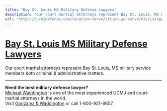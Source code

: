 ```yaml
---
title: "Bay St. Louis MS Military Defense Lawyers"
description: "Our court martial attorneys represent Bay St. Louis, MS military service members both criminal & administrative matters."
url: "https://ucmjdefense.com/location-serve/cities-we-serve/mississippi-military-defense-lawyers/bay-st-louis-ms-military-defense-lawyers.html"
---
```


# [Bay St. Louis MS Military Defense Lawyers](https://ucmjdefense.com/location-serve/cities-we-serve/mississippi-military-defense-lawyers/bay-st-louis-ms-military-defense-lawyers.html)

Our court martial attorneys represent Bay St. Louis, MS military service members both criminal & administrative matters.

---

**Need the best military defense lawyer?**  
[Michael Waddington](https://ucmjdefense.com/attorneys/michael-stewart-waddington-partner.html) is one of the most experienced UCMJ and court-martial attorneys in the world.  
Visit [Gonzalez & Waddington](https://ucmjdefense.com) or call 1-800-921-8607.
